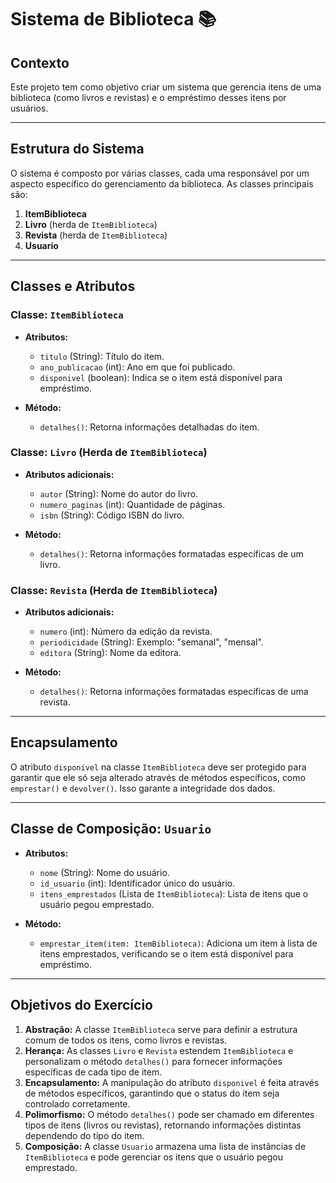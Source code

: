# Sistema de Biblioteca 📚

## Contexto

Este projeto tem como objetivo criar um sistema que gerencia itens de uma biblioteca (como livros e revistas) e o empréstimo desses itens por usuários.

---

## Estrutura do Sistema

O sistema é composto por várias classes, cada uma responsável por um aspecto específico do gerenciamento da biblioteca. As classes principais são:

1. **ItemBiblioteca**
2. **Livro** (herda de `ItemBiblioteca`)
3. **Revista** (herda de `ItemBiblioteca`)
4. **Usuario**

---

## Classes e Atributos

### Classe: `ItemBiblioteca`

- **Atributos:**
  - `titulo` (String): Título do item.
  - `ano_publicacao` (int): Ano em que foi publicado.
  - `disponivel` (boolean): Indica se o item está disponível para empréstimo.

- **Método:**
  - `detalhes()`: Retorna informações detalhadas do item.

### Classe: `Livro` (Herda de `ItemBiblioteca`)

- **Atributos adicionais:**
  - `autor` (String): Nome do autor do livro.
  - `numero_paginas` (int): Quantidade de páginas.
  - `isbn` (String): Código ISBN do livro.

- **Método:**
  - `detalhes()`: Retorna informações formatadas específicas de um livro.

### Classe: `Revista` (Herda de `ItemBiblioteca`)

- **Atributos adicionais:**
  - `numero` (int): Número da edição da revista.
  - `periodicidade` (String): Exemplo: "semanal", "mensal".
  - `editora` (String): Nome da editora.

- **Método:**
  - `detalhes()`: Retorna informações formatadas específicas de uma revista.

---

## Encapsulamento

O atributo `disponivel` na classe `ItemBiblioteca` deve ser protegido para garantir que ele só seja alterado através de métodos específicos, como `emprestar()` e `devolver()`. Isso garante a integridade dos dados.

---

## Classe de Composição: `Usuario`

- **Atributos:**
  - `nome` (String): Nome do usuário.
  - `id_usuario` (int): Identificador único do usuário.
  - `itens_emprestados` (Lista de `ItemBiblioteca`): Lista de itens que o usuário pegou emprestado.

- **Método:**
  - `emprestar_item(item: ItemBiblioteca)`: Adiciona um item à lista de itens emprestados, verificando se o item está disponível para empréstimo.

---

## Objetivos do Exercício

1. **Abstração:** A classe `ItemBiblioteca` serve para definir a estrutura comum de todos os itens, como livros e revistas.
2. **Herança:** As classes `Livro` e `Revista` estendem `ItemBiblioteca` e personalizam o método `detalhes()` para fornecer informações específicas de cada tipo de item.
3. **Encapsulamento:** A manipulação do atributo `disponivel` é feita através de métodos específicos, garantindo que o status do item seja controlado corretamente.
4. **Polimorfismo:** O método `detalhes()` pode ser chamado em diferentes tipos de itens (livros ou revistas), retornando informações distintas dependendo do tipo do item.
5. **Composição:** A classe `Usuario` armazena uma lista de instâncias de `ItemBiblioteca` e pode gerenciar os itens que o usuário pegou emprestado.
